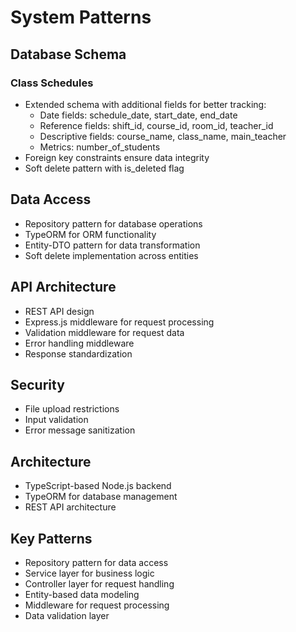 # System Patterns

## Database Schema
### Class Schedules
- Extended schema with additional fields for better tracking:
  - Date fields: schedule_date, start_date, end_date
  - Reference fields: shift_id, course_id, room_id, teacher_id
  - Descriptive fields: course_name, class_name, main_teacher
  - Metrics: number_of_students
- Foreign key constraints ensure data integrity
- Soft delete pattern with is_deleted flag

## Data Access
- Repository pattern for database operations
- TypeORM for ORM functionality
- Entity-DTO pattern for data transformation
- Soft delete implementation across entities

## API Architecture
- REST API design
- Express.js middleware for request processing
- Validation middleware for request data
- Error handling middleware
- Response standardization

## Security
- File upload restrictions
- Input validation
- Error message sanitization

## Architecture
- TypeScript-based Node.js backend
- TypeORM for database management
- REST API architecture

## Key Patterns
- Repository pattern for data access
- Service layer for business logic
- Controller layer for request handling
- Entity-based data modeling
- Middleware for request processing
- Data validation layer